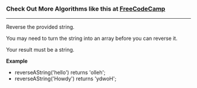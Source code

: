 

### Check Out More Algorithms like this at <a href="https://www.FreeCodeCamp.com"> FreeCodeCamp</a>
---

Reverse the provided string.

You may need to turn the string into an array before you can reverse it.

Your result must be a string.

**Example**
-   reverseAString('hello') returns 'olleh';
-   reverseAString('Howdy') returns 'ydwoH';